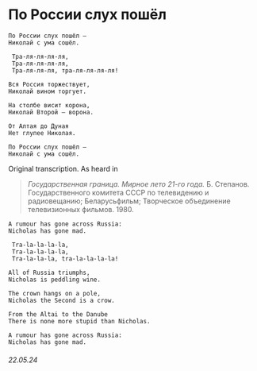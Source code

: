 # __По России слух пошёл__
```
По России слух пошёл —
Николай с ума сошёл.

 Тра-ля-ля-ля-ля,
 Тра-ля-ля-ля-ля,
 Тра-ля-ля-ля, тра-ля-ля-ля-ля!

Вся Россия торжествует,
Николай вином торгует.

На столбе висит корона,
Николай Второй — ворона.

От Алтая до Дуная
Нет глупее Николая.

По России слух пошёл —
Николай с ума сошёл.
```
Original transcription. As heard in
> *Государственная граница. Мирное лето 21-го года.* Б. Степанов. Государственного комитета СССР по телевидению и радиовещанию; Беларусьфильм; Творческое объединение телевизионных фильмов. 1980.
```
A rumour has gone across Russia:
Nicholas has gone mad.

 Tra-la-la-la-la,
 Tra-la-la-la-la,
 Tra-la-la-la, tra-la-la-la-la!

All of Russia triumphs,
Nicholas is peddling wine.

The crown hangs on a pole,
Nicholas the Second is a crow.

From the Altai to the Danube
There is none more stupid than Nicholas.

A rumour has gone across Russia:
Nicholas has gone mad.
```
###### 22.05.24
